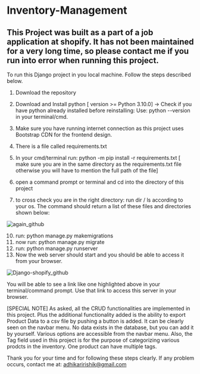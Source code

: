 # Inventory-Management

## This Project was built as a part of a job application at shopify. It has not been maintained for a very long time, so please contact me if you run into error when running this project.

To run this Django project in you local machine. Follow the steps described below.

1) Download the repository
2) Download and Install python [ version >= Python 3.10.0] -> Check if you have python already installed before reinstalling: Use: python --version in your terminal/cmd.
3) Make sure you have running internet connection as this project uses Bootstrap CDN for the frontend design.
4) There is a file called requirements.txt 
5) In your cmd/terminal run: python -m pip install -r requirements.txt [ make sure you are in the same directory as the requirements.txt file otherwise you will have to mention the full path of the file] 
7) open a command prompt or terminal and cd into the directory of this project 


9) to cross check you are in the right directory: run dir / ls according to your os. The command should return a list of these files and directories shown below:


![again_github](https://user-images.githubusercontent.com/65969795/148880978-3018568b-ae36-432c-8bb1-c449add8d07c.png)



10) run: python manage.py makemigrations 
11) now run: python manage.py migrate
12) run: python manage.py runserver
13) Now the web server should start and you should be able to access it from your browser. 

![Django-shopify_github](https://user-images.githubusercontent.com/65969795/148880032-ebc00208-be26-4b06-bfc1-b9394f90e7a2.png)

You will be able to see a link like one highlighted above in your terminal/command prompt. Use that link to access this server in your browser.

[SPECIAL NOTE]
As asked, all the CRUD functionalities are implemented in this project. Plus the additional functionality added is the ability to export Product Data to a csv file by pushing a button is added. It can be clearly seen on the navbar menu. No data exists in the database, but you can add it by yourself. Various options are accessible from the navbar menu. Also, the Tag field used in this project is for the purpose of categorizing various prodcts in the inventory. One product can have multiple tags.


Thank you for your time and for following these steps clearly. If any problem occurs, contact me at: adhikaririshik@gmail.com
